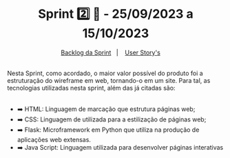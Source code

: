 <span id="topo">

<h1 align="center">Sprint 2️⃣ 🏃 - 25/09/2023 a 15/10/2023</h1>
<p align="center">
    <a href="#backlog">Backlog da Sprint</a> &nbsp |&nbsp &nbsp
    <a href="#userstory">User Story's</a> &nbsp &nbsp &nbsp
</p>
<br>
Nesta Sprint, como acordado, o maior valor possível do produto foi a estruturação do wireframe em web, tornando-o em um site. Para tal, as tecnologias utilizadas nesta sprint, além das já citadas são:

<br>
<br>

<ul>
    <li>➡️ HTML: Linguagem de marcação que estrutura páginas web;</li>
    <li>➡️ CSS: Linguagem de utilizada para a estilização de páginas web;</li>
    <li>➡️ Flask: Microframework em Python que utiliza na produção de aplicações web extensas.</li>
    <li>➡️ Java Script: Linguagem utilizada para desenvolver páginas interativas</li>
</ul>
